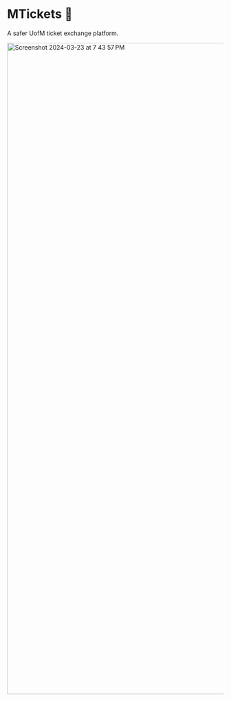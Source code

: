 # MTickets 🚀
A safer UofM ticket exchange platform.

<img width="1512" alt="Screenshot 2024-03-23 at 7 43 57 PM" src="https://github.com/jamalvh/MTickets/assets/113135025/01243320-a4db-4558-b558-006f28b31b61">
